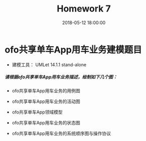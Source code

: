 ﻿---
layout: post
title: Homework 7
date: 2018-05-12 18:00:00
categories: Software
tags: 博客
excerpt: Software
---

# ofo共享单车App用车业务建模题目

- 建模工具： UMLet 14.1.1 stand-alone

##### 请根据ofo共享单车App用车业务描述，绘制如下几个图：

- ofo共享单车App用车业务的用例图


- ofo共享单车App用车业务的活动图


- ofo共享单车App领域模型


- ofo共享单车App用车业务的状态图


- ofo共享单车App用车业务的系统顺序图与操作协议
